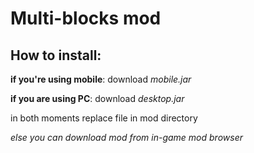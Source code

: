 # Multi-blocks mod
## How to install:

**if you're using mobile**:
download *mobile.jar*

**if you are using PC**:
download *desktop.jar*

in both moments replace file in mod directory

*else you can download mod from in-game mod browser*
